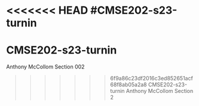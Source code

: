 <<<<<<< HEAD
#CMSE202-s23-turnin
=======
# CMSE202-s23-turnin

Anthony McCollom Section 002
>>>>>>> 6f9a86c23df2016c3ed852651acf68f8ab05a2a8
CMSE202-s23-turnin
Anthony McCollom
Section 2

